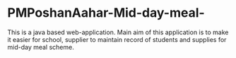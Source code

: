 
# PMPoshanAahar-Mid-day-meal-
This is a java based web-application. Main aim of this application is to make it easier for  school, supplier to maintain record of students and supplies for mid-day meal scheme.
